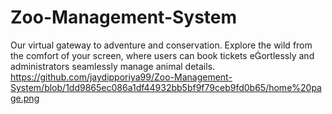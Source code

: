 # Zoo-Management-System
Our virtual gateway to adventure and conservation. Explore the wild from the comfort of your screen, where users can book tickets eortlessly and administrators seamlessly manage animal details.
https://github.com/jaydipporiya99/Zoo-Management-System/blob/1dd9865ec086a1df44932bb5bf9f79ceb9fd0b65/home%20page.png
